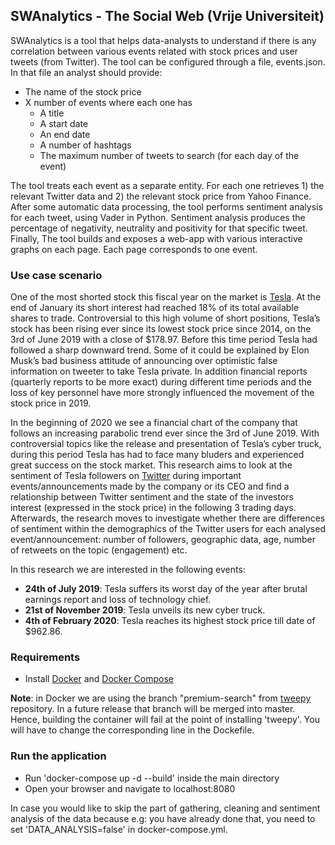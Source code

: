 ## SWAnalytics - The Social Web (Vrije Universiteit)
SWAnalytics is a tool that helps data-analysts to understand if there is any correlation between various events related with stock prices and user tweets (from Twitter). The tool can be configured through a file, events.json. In that file an analyst should provide:
- The name of the stock price
- X number of events where each one has
  - A title
  - A start date
  - An end date
  - A number of hashtags 
  - The maximum number of tweets to search (for each day of the event)

The tool treats each event as a separate entity. For each one retrieves 1) the relevant Twitter data and 2) the relevant stock price from Yahoo Finance. After some automatic data processing, the tool performs sentiment analysis for each tweet, using Vader in Python. Sentiment analysis produces the percentage of negativity, neutrality and positivity for that specific tweet. Finally, The tool builds and exposes a web-app with various interactive graphs on each page. Each page corresponds to one event. 
 
### Use case scenario
One of the most shorted stock this fiscal year on the market is [Tesla](https://www.tesla.com). At the end of January its short interest had reached 18% of its total available shares to trade. Controversial to 
this high volume of short positions, Tesla’s stock has been rising ever since its lowest stock price since 2014, on the 3rd of June 2019 with a close of $178.97. 
Before this time period Tesla had followed a sharp downward trend. Some of it could be explained by Elon Musk’s bad business attitude of announcing over optimistic 
false information on tweeter to take Tesla private. In addition financial reports (quarterly reports to be more exact) during different time 
periods and the loss of key personnel have more strongly influenced the movement of the stock price in 2019.

In the beginning of 2020 we see a financial chart of the company that follows an increasing parabolic trend ever since the 3rd of June 2019. With controversial topics like 
the release and presentation of Tesla’s cyber truck, during this period Tesla has had to face many bluders and experienced great success on the stock market. 
This research aims to look at the sentiment of Tesla followers on [Twitter](https://twitter.com) during important events/announcements made by the company or its CEO and find a relationship between 
Twitter sentiment and the state of the investors interest (expressed in the stock price) in the following 3 trading days. Afterwards, the research moves to investigate whether 
there are differences of sentiment within the demographics of the Twitter users for each analysed event/announcement: number of followers, geographic data, age, number of retweets 
on the topic (engagement) etc.

In this research we are interested in the following events:
- <strong>24th of July 2019</strong>: Tesla suffers its worst day of the year after brutal earnings report and loss of technology chief.
- <strong>21st of November 2019</strong>: Tesla unveils its new cyber truck.
- <strong>4th of February 2020</strong>: Tesla reaches its highest stock price till date of $962.86.

### Requirements
- Install [Docker](https://docs.docker.com/install/) and [Docker Compose](https://docs.docker.com/compose/install/)

<strong>Note</strong>: in Docker we are using the branch "premium-search" from [tweepy](https://github.com/tweepy/tweepy) repository. In a future release that branch will be merged into master. Hence, building the container will fail at the point of installing 'tweepy'. You will have to change the corresponding line in the Dockefile.

### Run the application
- Run 'docker-compose up -d --build' inside the main directory
- Open your browser and navigate to localhost:8080

In case you would like to skip the part of gathering, cleaning and sentiment analysis of the data because e.g: you have already done that, you need to set 'DATA_ANALYSIS=false' in docker-compose.yml.
